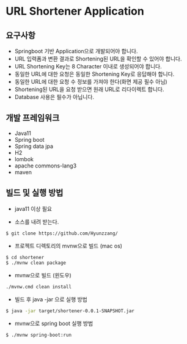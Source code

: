 # URL Shortener Application

## 요구사항
- Springboot 기반 Application으로 개발되어야 합니다.
- URL 입력폼과 변환 결과로 Shortening된 URL을 확인할 수 있어야 합니다.
- URL Shortening Key는 8 Character 이내로 생성되어야 합니다.
- 동일한 URL에 대한 요청은 동일한 Shortening Key로 응답해야 합니다.
- 동일한 URL에 대한 요청 수 정보를 가져야 한다(화면 제공 필수 아님)
- Shortening된 URL을 요청 받으면 원래 URL로 리다이렉트 합니다.
- Database 사용은 필수가 아닙니다.

## 개발 프레임워크 
* Java11
* Spring boot
* Spring data jpa
* H2
* lombok
* apache commons-lang3
* maven

## 빌드 및 실행 방법
  - java11 이상 필요

  * 소스를 내려 받는다.
  ```bash
  $ git clone https://github.com/Hyunzzang/
  ```

  * 프로젝트 디렉토리의 mvnw으로 빌드 (mac os)
  ```bash
  $ cd shortener
  $ ./mvnw clean package
  ```
  * mvnw으로 빌드 (윈도우)
  ```bash
  ./mvnw.cmd clean install
  ```

  * 빌드 후 java -jar 으로 실행 방법 
  ```bash
  $ java -jar target/shortener-0.0.1-SNAPSHOT.jar
  ```
  * mvnw으로 spring boot 실행 방법
  ```bash
  $ ./mvnw spring-boot:run
  ```